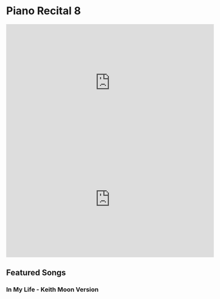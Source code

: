 # Piano Recital 8 

<iframe width="560" height="315" src="https://www.youtube.com/embed/Bpm_2AdLCq0" title="YouTube video player" frameborder="0" allow="accelerometer; autoplay; clipboard-write; encrypted-media; gyroscope; picture-in-picture" allowfullscreen></iframe>

<iframe width="560" height="315" src="https://www.youtube.com/embed/dcUKhazE834" title="YouTube video player" frameborder="0" allow="accelerometer; autoplay; clipboard-write; encrypted-media; gyroscope; picture-in-picture" allowfullscreen></iframe>

## Featured Songs

### In My Life - Keith Moon Version

